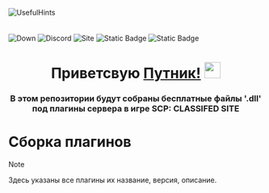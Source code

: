 
 ![UsefulHints](https://media.discordapp.net/attachments/1343943588299538492/1350831984804364308/Frame_19.png?ex=67d82bd2&is=67d6da52&hm=c7fd0bed9b4e662305e7d8ac53f273cebf32fe059cc797d0377e1e22eb8fe84e&=&format=webp&quality=lossless&width=1862&height=431)<br><br><br>
![Down](https://img.shields.io/badge/%D0%97%D0%B0%D0%B3%D1%80%D1%83%D0%B6%D0%B5%D0%BD%D0%BE-21-BUTTON?style=for-the-badge&logo=GitHub&label=%D0%97%D0%B0%D0%B3%D1%80%D1%83%D0%B6%D0%B5%D0%BD%D0%BE&labelColor=black&color=gray)
![Discord](https://img.shields.io/badge/%D0%94%D0%B8%D1%81%D0%BA%D0%BE%D1%80%D0%B4%20%D0%A1%D0%B5%D1%80%D0%B2%D0%B5%D1%80-button?style=for-the-badge&logo=Discord&color=gray)
![Site](https://img.shields.io/badge/%D0%9D%D0%B0%D1%88%20%D1%81%D0%B0%D0%B9%D1%82-button?style=for-the-badge&color=gray)
![Static Badge](https://img.shields.io/badge/Youtube-button?style=for-the-badge&logo=Youtube&color=red)
![Static Badge](https://img.shields.io/badge/%D0%9D%D0%B0%D1%88%20%D1%85%D0%BE%D1%81%D1%82%D0%B8%D0%BD%D0%B3-button?style=for-the-badge&logo=pterodactyl&color=orange)

<h1 align="center">Приветсвую <a href="https://daniilshat.ru/" target="_blank">Путник!</a> 
<img src="https://github.com/blackcater/blackcater/raw/main/images/Hi.gif" height="32"/></h1>
<h3 align="center">В этом репозитории будут собраны бесплатные файлы '.dll' под плагины сервера в игре SCP: CLASSIFED SITE </h3>

# **Сборка плагинов**
> [!NOTE]
> Здесь указаны все плагины их название, версия, описание.
